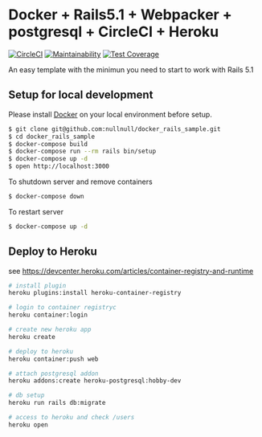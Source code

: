 # Docker + Rails5.1 + Webpacker + postgresql + CircleCI + Heroku
[![CircleCI](https://circleci.com/gh/nullnull/docker_rails_sample.svg?style=svg)](https://circleci.com/gh/nullnull/docker_rails_sample)
[![Maintainability](https://api.codeclimate.com/v1/badges/c9c2bde55c3f13ee6219/maintainability)](https://codeclimate.com/github/nullnull/docker_rails_sample/maintainability)
[![Test Coverage](https://api.codeclimate.com/v1/badges/c9c2bde55c3f13ee6219/test_coverage)](https://codeclimate.com/github/nullnull/docker_rails_sample/test_coverage)

An easy template with the minimun you need to start to work with Rails 5.1

## Setup for local development
Please install [Docker](https://store.docker.com/search?type=edition&offering=community) on your local environment before setup.

```sh
$ git clone git@github.com:nullnull/docker_rails_sample.git
$ cd docker_rails_sample
$ docker-compose build
$ docker-compose run --rm rails bin/setup
$ docker-compose up -d
$ open http://localhost:3000
```

To shutdown server and remove containers

```sh
$ docker-compose down
```

To restart server

```sh
$ docker-compose up -d
```

## Deploy to Heroku
see https://devcenter.heroku.com/articles/container-registry-and-runtime

```bash
# install plugin
heroku plugins:install heroku-container-registry

# login to container registryc
heroku container:login

# create new heroku app
heroku create

# deploy to heroku
heroku container:push web

# attach postgresql addon
heroku addons:create heroku-postgresql:hobby-dev

# db setup
heroku run rails db:migrate

# access to heroku and check /users
heroku open
```
